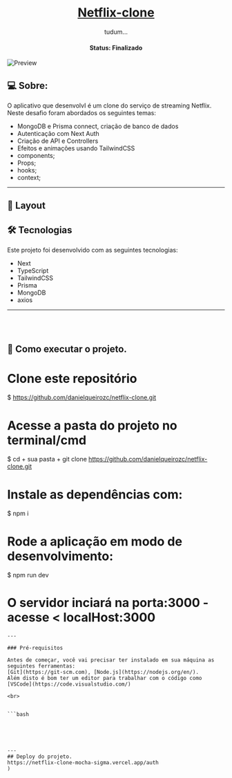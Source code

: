 <h1 align="center">
    <a href="#"> Netflix-clone </a>
</h1>

<p align="center"> tudum... </p>

<h4 align="center"> 
	 Status:  Finalizado
</h4>


![Preview](https://user-images.githubusercontent.com/23248726/220005380-ede4fb14-0b8d-4582-a063-3cc4beeccfb7.png)

## 💻 Sobre:

O aplicativo que desenvolvI é um clone do serviço de streaming Netflix.
Neste desafio foram abordados os seguintes temas:

- MongoDB e Prisma connect, criação de banco de dados
- Autenticação com Next Auth
- Criação de API e Controllers
- Efeitos e animações usando TailwindCSS
- components;
- Props;
- hooks;
- context;
---
## 🎨 Layout

## 🛠 Tecnologias

Este projeto foi desenvolvido com as seguintes tecnologias:

- Next
- TypeScript
- TailwindCSS
- Prisma
- MongoDB
- axios
---


<br>
<br>

## 🚀 Como executar o projeto.

# Clone este repositório
$ https://github.com/danielqueirozc/netflix-clone.git

# Acesse a pasta do projeto no terminal/cmd
$ cd + sua pasta + git clone  https://github.com/danielqueirozc/netflix-clone.git

# Instale as dependências com:
$ npm i

# Rode a aplicação em modo de desenvolvimento:
$ npm run dev
 
# O servidor inciará na porta:3000 - acesse <   localHost:3000
```
---

### Pré-requisitos

Antes de começar, você vai precisar ter instalado em sua máquina as seguintes ferramentas:
[Git](https://git-scm.com), [Node.js](https://nodejs.org/en/). 
Além disto é bom ter um editor para trabalhar com o código como [VSCode](https://code.visualstudio.com/)

<br>


```bash





---
## Deploy do projeto.
https://netflix-clone-mocha-sigma.vercel.app/auth
)

